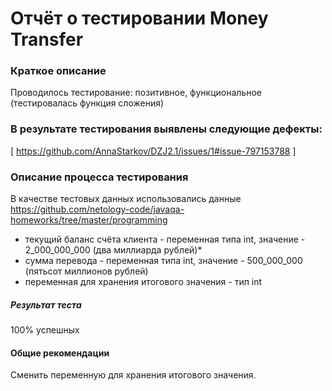 # Отчёт о тестировании Money Transfer #  

### Краткое описание ###  

Проводилось тестирование: позитивное, функциональное (тестировалась функция сложения)  

### В результате тестирования выявлены следующие дефекты: ###    

[ https://github.com/AnnaStarkov/DZJ2.1/issues/1#issue-797153788 ]  

### Описание процесса тестирования ###  

В качестве тестовых данных использовались данные https://github.com/netology-code/javaqa-homeworks/tree/master/programming     

- текущий баланс счёта клиента - переменная типа int, значение - 2_000_000_000 (два миллиарда рублей)*  
- сумма перевода - переменная типа int, значение - 500_000_000 (пятьсот миллионов рублей)  
- переменная для хранения итогового значения - тип int  

##### Результат теста #####  
100% успешных


#### Общие рекомендации ####  

Сменить переменную для хранения итогового значения.
